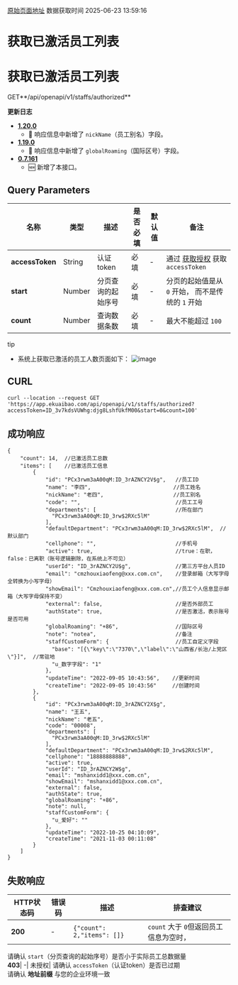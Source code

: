 [原始页面地址](https://docs.ekuaibao.com/docs/open-api/corporation/get-all-auth-staffs)
数据获取时间 2025-06-23 13:59:16

# 获取已激活员工列表

# 获取已激活员工列表  
  
GET**/api/openapi/v1/staffs/authorized**

**更新日志**

  * [**1.20.0**](/updateLog/update-log#1200)
    * 🐞 响应信息中新增了 `nickName`（员工别名）字段。
  * [**1.19.0**](/updateLog/update-log#1190)
    * 🐞 响应信息中新增了 `globalRoaming`（国际区号）字段。
  * [**0.7.161**](/updateLog/update-log#07161)
    * 🆕 新增了本接口。



## Query Parameters​

名称| 类型| 描述| 是否必填| 默认值| 备注  
---|---|---|---|---|---  
**accessToken**|  String| 认证token| 必填| -| 通过 [获取授权](/docs/open-api/getting-started/auth) 获取 `accessToken`  
**start**|  Number| 分页查询的起始序号| 必填| -| 分页的起始值是从 `0` 开始， 而不是传统的 `1` 开始  
**count**|  Number| 查询数据条数| 必填| -| 最大不能超过 `100`  
  
tip

  * 系统上获取已激活的员工人数页面如下： ![image](/assets/images/获取激活员工人数-edcc1d98bd1ad1cc16da1839ec2f6b3b.png)



## CURL​
    
    
    curl --location --request GET 'https://app.ekuaibao.com/api/openapi/v1/staffs/authorized?accessToken=ID_3v7kdsVUWhg:djg8LshfUkfM00&start=0&count=100'  
    

## 成功响应​
    
    
    {  
        "count": 14,  //已激活员工总数  
        "items": [    //已激活员工信息  
            {  
                "id": "PCx3rwm3aA00qM:ID_3rAZNCY2V$g",   //员工ID  
                "name": "李四",                          //员工姓名  
                "nickName": "老四",                      //员工别名  
                "code": "",                              //员工工号  
                "departments": [                         //所在部门  
                  "PCx3rwm3aA00qM:ID_3rw$2RXc5lM"  
                ],  
                "defaultDepartment": "PCx3rwm3aA00qM:ID_3rw$2RXc5lM",  //默认部门  
                "cellphone": "",                         //手机号  
                "active": true,                          //true：在职，false：已离职（账号逻辑删除，在系统上不可见）  
                "userId": "ID_3rAZNCY2U$g",              //第三方平台人员ID  
                "email": "cmzhouxiaofeng@xxx.com.cn",    //登录邮箱（大写字母全转换为小写字母）  
                "showEmail": "Cmzhouxiaofeng@xxx.com.cn",//员工个人信息显示邮箱（大写字母保持不变）  
                "external": false,                       //是否外部员工  
                "authState": true,                       //是否激活，表示账号是否可用  
                "globalRoaming": "+86",                  //国际区号  
                "note": "notea",                         //备注  
                "staffCustomForm": {                     //员工自定义字段  
                  "base": "[{\"key\":\"7370\",\"label\":\"山西省/长治/上党区\"}]",  //常驻地  
                  "u_数字字段": "1"  
                },  
                "updateTime": "2022-09-05 10:43:56",    //更新时间  
                "createTime": "2022-09-05 10:43:56"     //创建时间  
            },  
            {  
                "id": "PCx3rwm3aA00qM:ID_3rAZNCY2X$g",  
                "name": "王五",  
                "nickName": "老五",  
                "code": "00008",  
                "departments": [  
                  "PCx3rwm3aA00qM:ID_3rw$2RXc5lM"  
                ],  
                "defaultDepartment": "PCx3rwm3aA00qM:ID_3rw$2RXc5lM",  
                "cellphone": "18888888888",  
                "active": true,  
                "userId": "ID_3rAZNCY2W$g",  
                "email": "mshanxidd1@xxx.com.cn",  
                "showEmail": "mshanxidd1@xxx.com.cn",  
                "external": false,  
                "authState": true,  
                "globalRoaming": "+86",     
                "note": null,  
                "staffCustomForm": {  
                  "u_爱好": ""  
                },  
                "updateTime": "2022-10-25 04:10:09",  
                "createTime": "2021-11-03 00:11:08"  
            }  
        ]  
    }  
    

## 失败响应​

HTTP状态码| 错误码| 描述| 排查建议  
---|---|---|---  
**200**|  -| `{"count": 2,"items": []}`| `count` 大于 `0`但返回员工信息为空时，  
请确认 `start`（分页查询的起始序号）是否小于实际员工总数据量  
**403**|  -| 未授权| 请确认 `accessToken`（认证token）是否已过期  
请确认 **地址前缀** 与您的企业环境一致

